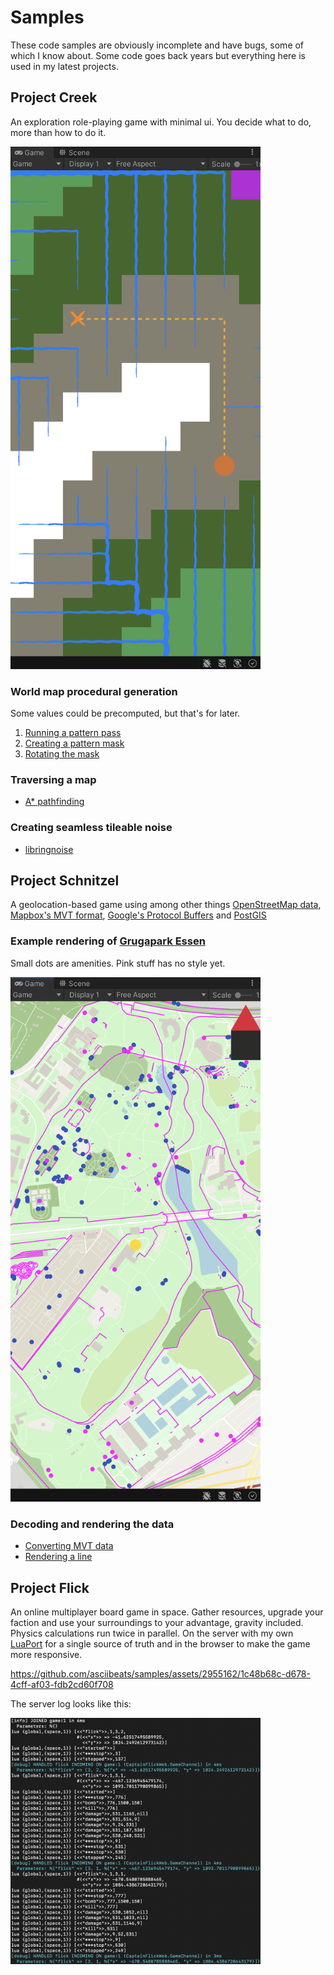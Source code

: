 # Samples

These code samples are obviously incomplete and have bugs, some of which I know about. Some code goes back years but everything here is used in my latest projects.

## Project Creek

An exploration role-playing game with minimal ui. You decide what to do, more than how to do it.

<img src="unity_creek_overworld.png" width="400"/>

### World map procedural generation

Some values could be precomputed, but that's for later.

1) [Running a pattern pass](WorldMap.cs#L251-L281)
2) [Creating a pattern mask](WorldMapNode.cs#L13-L23)
3) [Rotating the mask](SystemExtensions.cs#L93-L96)

### Traversing a map

- [A* pathfinding](RingMap.cs#L340-L419)

### Creating seamless tileable noise

- [libringnoise](https://github.com/asciibeats/libringnoise/blob/master/src/ringnoise.c#L200-L213)

## Project Schnitzel

A geolocation-based game using among other things [OpenStreetMap data](https://download.geofabrik.de/europe/germany/nordrhein-westfalen/duesseldorf-regbez.html), [Mapbox's MVT format](https://github.com/mapbox/vector-tile-spec/tree/master/2.1), [Google's Protocol Buffers](https://protobuf.dev) and [PostGIS](https://postgis.net/)

### Example rendering of [Grugapark Essen](https://www.openstreetmap.org/#map=16/51.4278/6.9873)

Small dots are amenities. Pink stuff has no style yet.

<img src="map_gruga.png" width="400"/>

### Decoding and rendering the data
- [Converting MVT data](TileData.cs)
- [Rendering a line](Line.cs)

## Project Flick

An online multiplayer board game in space. Gather resources, upgrade your faction and use your surroundings to your advantage, gravity included. Physics calculations run twice in parallel. On the server with my own [LuaPort](https://github.com/asciibeats/luaport) for a single source of truth and in the browser to make the game more responsive.

https://github.com/asciibeats/samples/assets/2955162/1c48b68c-d678-4cff-af03-fdb2cd60f708

The server log looks like this:

<img src="browser_flick_log.png" width="400"/>
